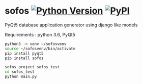 # sofos [![Python Version](https://img.shields.io/badge/python-3.6-brightgreen.svg)](https://python.org) [![PyPI](https://img.shields.io/pypi/v/sofos.svg?label=version)](https://pypi.python.org/pypi/sofos)
PyQt5 database application generator using django like models

Requirements : python 3.6, PyQt5

```bash
python3 -m venv ~/sofosvenv
source ~/sofosvenv/bin/activate
pip install pyqt5
pip install sofos

sofos_project sofos_test
cd sofos_test
python main.py
```

